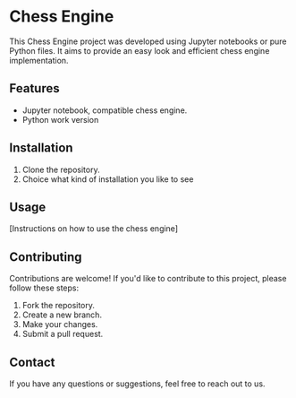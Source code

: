 # Chess Engine

This Chess Engine project was developed using Jupyter notebooks or pure Python files. It aims to provide an easy look and efficient chess engine implementation.

## Features

- Jupyter notebook, compatible chess engine.
- Python work version

## Installation

1. Clone the repository.
2. Choice what kind of installation you like to see

## Usage

[Instructions on how to use the chess engine]

## Contributing

Contributions are welcome! If you'd like to contribute to this project, please follow these steps:

1. Fork the repository.
2. Create a new branch.
3. Make your changes.
4. Submit a pull request.

## Contact

If you have any questions or suggestions, feel free to reach out to us.


